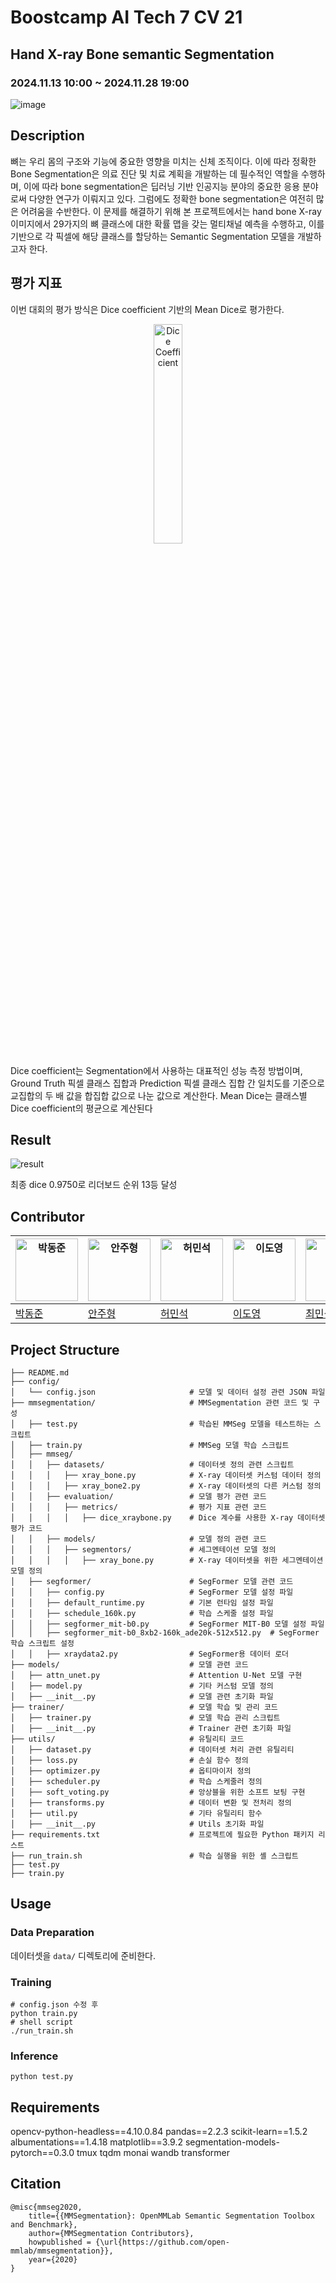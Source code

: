  # Boostcamp AI Tech 7 CV 21
 
## Hand X-ray Bone semantic Segmentation
### 2024.11.13 10:00 ~ 2024.11.28 19:00

![image](https://github.com/user-attachments/assets/2046c625-00b8-48e6-b63a-505076dccddd)
## Description
 뼈는 우리 몸의 구조와 기능에 중요한 영향을 미치는 신체 조직이다. 이에 따라 정확한 Bone Segmentation은 의료 진단 및 치료 계획을 개발하는 데 필수적인 역할을 수행하며, 이에 따라 bone segmentation은 딥러닝 기반 인공지능 분야의 중요한 응용 분야로써 다양한 연구가 이뤄지고 있다. 그럼에도 정확한 bone segmentation은 여전히 많은    어려움을 수반한다. 이 문제를 해결하기 위해 본 프로젝트에서는 hand bone X-ray 이미지에서 29가지의 뼈 클래스에 대한 확률 맵을 갖는 멀티채널 예측을 수행하고, 이를 기반으로 각 픽셀에 해당 클래스를 할당하는 Semantic Segmentation 모델을 개발하고자 한다.

## 평가 지표

이번 대회의 평가 방식은 Dice coefficient 기반의 Mean Dice로 평가한다. 
<div style="text-align: center;">
    <img src="https://github.com/user-attachments/assets/f629bbd2-baa0-4e28-8c68-ab01d437c215" alt="Dice Coefficient" style="width: 30%; height: auto;">
</div>

Dice coefficient는 Segmentation에서 사용하는 대표적인 성능 측정 방법이며, Ground Truth 픽셀 클래스 집합과 Prediction 픽셀 클래스 집합 간 일치도를 기준으로 교집합의 두 배 값을 합집합 값으로 나눈 값으로 계산한다. Mean Dice는 클래스별 Dice coefficient의 평균으로 계산된다

## Result
![result](https://github.com/user-attachments/assets/76105558-5699-4d1a-b305-e68e6245a60a)

최종 dice 0.9750로 리더보드 순위 13등 달성


## Contributor
| <img src="https://github.com/user-attachments/assets/a669d334-7820-4e28-8a05-5a9d745ddc42" alt="박동준" style="width:100px; height:100px;"> | <a href="https://github.com/Ahn-latte"><img src="https://avatars.githubusercontent.com/Ahn-latte" alt="안주형" style="width:100px; height:100px;"></a> | <a href="https://github.com/minseokheo"><img src="https://avatars.githubusercontent.com/minseokheo" alt="허민석" style="width:100px; height:100px;"></a> | <a href="https://github.com/leedoyoung6"><img src="https://avatars.githubusercontent.com/leedoyoung6" alt="이도영" style="width:100px; height:100px;"></a> | <a href="https://github.com/MinSeok1204"><img src="https://avatars.githubusercontent.com/MinSeok1204" alt="최민석" style="width:100px; height:100px;"></a> | <a href="https://github.com/airacle100"><img src="https://avatars.githubusercontent.com/airacle100" alt="윤정우" style="width:100px; height:100px;"></a> |
| ---------------------------------------------------- | ------------------------------------------------------ | --------------------------------------------------- | ------------------------------------------------------- | ----------------------------------------------------- | ----------------------------------------------------- |
| [박동준](https://github.com/Poodlee)                                               | [안주형](https://github.com/Ahn-latte)                                                   | [허민석](https://github.com/minseokheo)                                              | [이도영](https://github.com/leedoyoung6)                                                  | [최민석](https://github.com/MinSeok1204)             | [윤정우](https://github.com/airacle100)             |


## Project Structure

```
├── README.md                           
├── config/
│   └── config.json                     # 모델 및 데이터 설정 관련 JSON 파일
├── mmsegmentation/                     # MMSegmentation 관련 코드 및 구성
│   ├── test.py                         # 학습된 MMSeg 모델을 테스트하는 스크립트
│   ├── train.py                        # MMSeg 모델 학습 스크립트
│   ├── mmseg/
│   │   ├── datasets/                   # 데이터셋 정의 관련 스크립트
│   │   │   ├── xray_bone.py            # X-ray 데이터셋 커스텀 데이터 정의
│   │   │   ├── xray_bone2.py           # X-ray 데이터셋의 다른 커스텀 정의
│   │   ├── evaluation/                 # 모델 평가 관련 코드
│   │   │   ├── metrics/                # 평가 지표 관련 코드
│   │   │   │   ├── dice_xraybone.py    # Dice 계수를 사용한 X-ray 데이터셋 평가 코드
│   │   ├── models/                     # 모델 정의 관련 코드
│   │   │   ├── segmentors/             # 세그멘테이션 모델 정의
│   │   │   │   ├── xray_bone.py        # X-ray 데이터셋을 위한 세그멘테이션 모델 정의
│   ├── segformer/                      # SegFormer 모델 관련 코드
│   │   ├── config.py                   # SegFormer 모델 설정 파일
│   │   ├── default_runtime.py          # 기본 런타임 설정 파일
│   │   ├── schedule_160k.py            # 학습 스케줄 설정 파일
│   │   ├── segformer_mit-b0.py         # SegFormer MIT-B0 모델 설정 파일
│   │   ├── segformer_mit-b0_8xb2-160k_ade20k-512x512.py  # SegFormer 학습 스크립트 설정
│   │   ├── xraydata2.py                # SegFormer용 데이터 로더
├── models/                             # 모델 관련 코드
│   ├── attn_unet.py                    # Attention U-Net 모델 구현
│   ├── model.py                        # 기타 커스텀 모델 정의
│   ├── __init__.py                     # 모델 관련 초기화 파일
├── trainer/                            # 모델 학습 및 관리 코드
│   ├── trainer.py                      # 모델 학습 관리 스크립트
│   ├── __init__.py                     # Trainer 관련 초기화 파일
├── utils/                              # 유틸리티 코드
│   ├── dataset.py                      # 데이터셋 처리 관련 유틸리티
│   ├── loss.py                         # 손실 함수 정의
│   ├── optimizer.py                    # 옵티마이저 정의
│   ├── scheduler.py                    # 학습 스케줄러 정의
│   ├── soft_voting.py                  # 앙상블을 위한 소프트 보팅 구현
│   ├── transforms.py                   # 데이터 변환 및 전처리 정의
│   ├── util.py                         # 기타 유틸리티 함수
│   ├── __init__.py                     # Utils 초기화 파일
├── requirements.txt                    # 프로젝트에 필요한 Python 패키지 리스트
├── run_train.sh                        # 학습 실행을 위한 셸 스크립트
├── test.py                             
├── train.py                            

```

## Usage

### Data Preparation
데이터셋을 `data/` 디렉토리에 준비한다.


### Training
   ```
   # config.json 수정 후
   python train.py
   # shell script
   ./run_train.sh
   ```

### Inference
   ```
   python test.py
   ```


## Requirements

opencv-python-headless==4.10.0.84
pandas==2.2.3
scikit-learn==1.5.2
albumentations==1.4.18
matplotlib==3.9.2
segmentation-models-pytorch==0.3.0
tmux
tqdm
monai
wandb
transformer


## Citation

```
@misc{mmseg2020,
    title={{MMSegmentation}: OpenMMLab Semantic Segmentation Toolbox and Benchmark},
    author={MMSegmentation Contributors},
    howpublished = {\url{https://github.com/open-mmlab/mmsegmentation}},
    year={2020}
}
```
